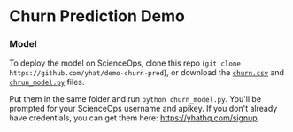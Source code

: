 # Churn Prediction Demo

### Model
To deploy the model on ScienceOps, clone this repo (`git clone https://github.com/yhat/demo-churn-pred`), or download the [`churn.csv`](https://raw.githubusercontent.com/yhat/demo-churn-pred/master/model/churn.csv) and [`chrun_model.py`](https://raw.githubusercontent.com/yhat/demo-churn-pred/master/model/churn_model.py) files.

Put them in the same folder and run `python churn_model.py`. You'll be prompted for your ScienceOps username and apikey. If you don't already have credentials, you can get them here: https://yhathq.com/signup.
